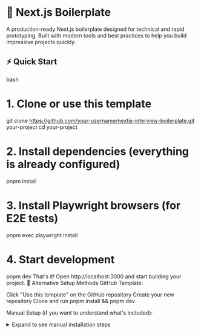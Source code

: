 # 🚀 Next.js Boilerplate

A production-ready Next.js boilerplate designed for technical and rapid prototyping. Built with modern tools and best practices to help you build impressive projects quickly.

## ⚡ Quick Start

bash

# 1. Clone or use this template

git clone https://github.com/your-username/nextjs-interview-boilerplate.git your-project
cd your-project

# 2. Install dependencies (everything is already configured)

pnpm install

# 3. Install Playwright browsers (for E2E tests)

pnpm exec playwright install

# 4. Start development

pnpm dev
That's it! Open http://localhost:3000 and start building your project.
🔧 Alternative Setup Methods
GitHub Template:

Click "Use this template" on the GitHub repository
Create your new repository
Clone and run pnpm install && pnpm dev

Manual Setup (if you want to understand what's included):

<details>
<summary>Expand to see manual installation steps</summary>

```bash
# 1. Create Next.js project
pnpm create next-app@latest your-project --typescript --tailwind --eslint --app --src-dir --import-alias "@/*"

cd your-project

# 2. Install dependencies
pnpm add @tanstack/react-query @tanstack/react-query-devtools zod react-error-boundary clsx tailwind-merge lucide-react

# 3. Install dev dependencies
pnpm add -D prettier eslint-config-prettier @types/node @types/jest jest jest-environment-jsdom jest-transform-stub jest-watch-typeahead whatwg-fetch @testing-library/react @testing-library/jest-dom @testing-library/user-event @playwright/test

# 4. Copy all configuration files and components from this boilerplate

# 5. Install Playwright browsers
pnpm exec playwright install

# 6. Start development
pnpm dev
```

## 🎯 Perfect For

- ✅ **Technical** - Professional setup in minutes
- ✅ **Hackathons** - Focus on features, not configuration
- ✅ **Rapid Prototyping** - Modern tools and patterns ready to use
- ✅ **Learning Projects** - Best practices and modern React patterns

## 🛠️ Tech Stack

### **Core Framework**

- **Next.js 15** - App Router with TypeScript
- **React 18** - Latest React with hooks and concurrent features
- **TypeScript** - Full type safety throughout

### **Styling & UI**

- **Tailwind CSS** - Utility-first styling with custom configuration
- **Lucide React** - Beautiful, consistent icons
- **Custom Components** - Reusable Button, Loading, ErrorDisplay components

### **State Management & Data**

- **React Query (TanStack Query)** - Server state management with caching
- **Zod** - Runtime validation and type inference
- **Custom Hooks** - useLocalStorage and other utilities

### **Code Quality**

- **ESLint** - Modern flat config with Next.js and TypeScript rules
- **Prettier** - Consistent code formatting
- **TypeScript** - Strict type checking

### **Testing**

- **Jest** - Unit testing with comprehensive setup
- **React Testing Library** - Component testing best practices
- **Playwright** - End-to-end testing across browsers
- **Coverage Reports** - Detailed coverage with thresholds

### **Developer Experience**

- **VS Code Settings** - Auto-format on save, ESLint integration
- **Path Aliases** - Clean imports with `@/` and `~/`
- **Error Boundaries** - Graceful error handling
- **Loading States** - Professional UX patterns

## 📁 Project Structure

```
your-project/
├── .vscode/
│   └── settings.json                # VS Code configuration
├── src/
│   ├── app/
│   │   ├── demo/
│   │   │   └── page.tsx            # Demo page with UI patterns
│   │   ├── error.tsx               # Next.js error boundary
│   │   ├── layout.tsx              # Root layout with providers
│   │   ├── not-found.tsx           # 404 page
│   │   └── page.tsx                # Homepage
│   ├── components/
│   │   ├── layout/
│   │   │   └── header.tsx          # Navigation header
│   │   ├── ui/
│   │   │   ├── button.tsx          # Reusable button component
│   │   │   ├── error-display.tsx   # Error UI component
│   │   │   └── loading.tsx         # Loading spinner component
│   │   ├── error-boundary.tsx      # React error boundary
│   │   └── providers.tsx           # React Query provider
│   ├── hooks/
│   │   └── useLocalStorage.ts      # Local storage hook
│   ├── lib/
│   │   ├── utils.ts                # Utility functions (debounce, throttle, etc.)
│   │   └── validations.ts          # Zod schemas and types
│   ├── test/
│   │   ├── e2e/
│   │   │   ├── homepage.spec.ts    # E2E tests
│   │   │   └── demo.spec.ts
│   │   ├── unit/
│   │   │   ├── utils.test.ts       # Unit tests
│   │   │   └── components/
│   │   │       └── Button.test.tsx
│   │   ├── env-setup.ts            # Test environment setup
│   │   └── setup.ts                # Jest configuration
│   └── types/
│       └── index.ts                # Global TypeScript types
├── jest.config.mjs                 # Jest configuration
├── playwright.config.ts            # Playwright E2E configuration
├── tailwind.config.ts              # Tailwind configuration
├── tsconfig.json                   # TypeScript configuration
├── .eslintrc.json                  # ESLint configuration
├── .prettierrc                     # Prettier configuration
└── package.json                    # Dependencies and scripts
```

## 🎮 Available Scripts

### **Development**

```bash
pnpm dev              # Start development server
pnpm build            # Build for production
pnpm start            # Start production server
```

### **Code Quality**

```bash
pnpm lint             # Check for linting errors
pnpm lint:fix         # Fix linting errors automatically
pnpm format           # Format code with Prettier
pnpm format:check     # Check if code is formatted
pnpm type-check       # Run TypeScript type checking
pnpm quality          # Run all quality checks + tests
pnpm precommit        # Full quality check before committing
```

### **Testing**

```bash
# Unit Tests (Jest)
pnpm test             # Run tests in watch mode
pnpm test:coverage    # Run tests with coverage report
pnpm test:watch       # Run tests in watch mode (explicit)

# E2E Tests (Playwright)
pnpm test:e2e         # Run E2E tests headless
pnpm test:e2e:ui      # Run E2E tests with UI
pnpm test:e2e:headed  # Run E2E tests with browser visible

# All Tests
pnpm test:all         # Run both unit and E2E tests
```

## 🧪 Testing Setup

### **Unit Testing Features**

- ✅ **Jest with Next.js integration** - Automatic Next.js configuration loading
- ✅ **React Testing Library** - Best practices for component testing
- ✅ **Coverage thresholds** - 70% coverage requirement across all metrics
- ✅ **Watch plugins** - Interactive test file and name search
- ✅ **Comprehensive mocking** - Next.js, browser APIs, and external libraries
- ✅ **TypeScript support** - Full type safety in tests

### **E2E Testing Features**

- ✅ **Cross-browser testing** - Chrome, Firefox, Safari, and mobile
- ✅ **Visual testing** - Screenshots on failure
- ✅ **Auto-retry** - Handles flaky tests automatically
- ✅ **Parallel execution** - Fast test runs
- ✅ **CI/CD ready** - Works in GitHub Actions

### **Example Test Commands**

```bash
# Run specific test file
pnpm test utils.test.ts

# Run tests with coverage
pnpm test:coverage

# Debug E2E tests
pnpm test:e2e:headed

# Update snapshots
jest --updateSnapshot
```

## 🎨 UI Components

### **Button Component**

```tsx
import { Button } from '@/components/ui/button';

// Variants: primary, secondary, outline, ghost
// Sizes: sm, md, lg
<Button variant="primary" size="md" onClick={handleClick}>
  Click me
</Button>

// Loading state
<Button isLoading disabled>
  Saving...
</Button>
```

### **Loading Component**

```tsx
import { Loading } from '@/components/ui/loading';

<Loading size="md" text="Loading data..." />;
```

### **Error Display**

```tsx
import { ErrorDisplay } from '@/components/ui/error-display';

<ErrorDisplay
  title="Something went wrong"
  message={error.message}
  onRetry={handleRetry}
/>;
```

## 🔧 Utility Functions

### **Performance Utilities**

```tsx
import { debounce, throttle } from '@/lib/utils';

// Debounce: Wait for user to stop typing
const debouncedSearch = debounce((query: string) => {
  searchAPI(query);
}, 300);

// Throttle: Limit scroll handler frequency
const throttledScroll = throttle(() => {
  updateScrollPosition();
}, 100);
```

### **Formatting Utilities**

```tsx
import { formatDate, formatBytes, generateId } from '@/lib/utils';

const formattedDate = formatDate(new Date()); // "January 15, 2024"
const fileSize = formatBytes(1024); // "1 KB"
const uniqueId = generateId(); // "abc123def"
```

### **CSS Utilities**

```tsx
import { cn } from '@/lib/utils';

// Conditional classes with Tailwind
<div
  className={cn(
    'px-4 py-2 rounded',
    isActive && 'bg-blue-500',
    isDisabled && 'opacity-50'
  )}
/>;
```

## 🗃️ Data Management

### **Zod Validation**

```tsx
import { contentSchema, type Content } from '@/lib/validations';

// Validate form data
const validatedContent = contentSchema.parse({
  title: 'My Title',
  content: 'My content',
  status: 'draft',
});
```

### **React Query Usage**

```tsx
import { useQuery } from '@tanstack/react-query';

function UserProfile({ userId }: { userId: string }) {
  const { data, isLoading, error } = useQuery({
    queryKey: ['user', userId],
    queryFn: () => fetchUser(userId),
  });

  if (isLoading) return <Loading />;
  if (error) return <ErrorDisplay message={error.message} />;
  return <div>{data.name}</div>;
}
```

### **Local Storage Hook**

```tsx
import { useLocalStorage } from '@/hooks/useLocalStorage';

function Settings() {
  const [theme, setTheme] = useLocalStorage('theme', 'light');

  return (
    <button onClick={() => setTheme('dark')}>Current theme: {theme}</button>
  );
}
```

## 🎯 Tips

### **Quick Feature Development**

1. **Start with the UI** - Use existing components and patterns
2. **Add state management** - Use React Query for server state, useState for local state
3. **Implement validation** - Use Zod schemas from validations.ts
4. **Add error handling** - Use ErrorDisplay component and error boundaries
5. **Write tests** - Start with one test to show testing knowledge

### **Demonstrating Skills**

```tsx
// Show TypeScript knowledge
interface UserProfileProps {
  user: User;
  onUpdate: (user: UpdateUser) => Promise<void>;
}

// Show modern React patterns
const UserProfile: React.FC<UserProfileProps> = ({ user, onUpdate }) => {
  const [isEditing, setIsEditing] = useState(false);

  // Show performance optimization
  const debouncedSave = useMemo(() => debounce(onUpdate, 1000), [onUpdate]);

  // Show error handling
  const handleSubmit = async (data: UpdateUser) => {
    try {
      const validated = updateUserSchema.parse(data);
      await debouncedSave(validated);
      setIsEditing(false);
    } catch (error) {
      // Error boundary will catch this
      throw new Error('Failed to update user');
    }
  };

  return <ErrorBoundary>{/* Component JSX */}</ErrorBoundary>;
};
```

### **What to Say**

> _"I've set up a production-ready Next.js boilerplate with TypeScript, comprehensive testing with Jest and Playwright, and modern development tools. This lets me focus on building features rather than configuring tools. The setup includes error boundaries, loading states, and proper state management patterns that I'd use in production applications."_

## 🔧 Configuration Details

### **TypeScript Configuration**

- Strict type checking enabled
- Path aliases configured (`@/` for src, `~/` for root)
- Jest types included
- Next.js types automatically loaded

### **ESLint Configuration**

- Next.js recommended rules
- TypeScript integration
- Prettier compatibility
- Custom rules for code quality

### **Prettier Configuration**

- Consistent formatting rules
- Single quotes, semicolons, trailing commas
- 80 character line width
- Integration with VS Code

### **Tailwind Configuration**

- Custom design tokens
- Component-friendly configuration
- Dark mode support ready
- Purging optimized for production

## 🚨 Troubleshooting

### **Common Issues**

**Jest Tests Failing:**

```bash
# Clear Jest cache
npx jest --clearCache

# Update snapshots
npx jest --updateSnapshot

# Run specific test
pnpm test Button.test.tsx
```

**TypeScript Errors:**

```bash
# Check TypeScript configuration
pnpm type-check

# Restart TypeScript server in VS Code
Cmd/Ctrl + Shift + P → "TypeScript: Restart TS Server"
```

**Playwright Issues:**

```bash
# Reinstall browsers
pnpm exec playwright install

# Debug mode
pnpm test:e2e:headed
```

**Build Errors:**

```bash
# Clean Next.js cache
rm -rf .next

# Clean node_modules
rm -rf node_modules package-lock.json
pnpm install
```

## 📚 Additional Resources

- [Next.js Documentation](https://nextjs.org/docs)
- [React Query Documentation](https://tanstack.com/query/latest)
- [Tailwind CSS Documentation](https://tailwindcss.com/docs)
- [Jest Documentation](https://jestjs.io/docs/getting-started)
- [Playwright Documentation](https://playwright.dev/docs/intro)
- [Zod Documentation](https://zod.dev/)

## 🤝 Contributing

This boilerplate is designed for rapid prototyping use. Feel free to customize it for your specific needs:

1. **Add features** you commonly need
2. **Remove dependencies** you don't use
3. **Customize components** to match your design system
4. **Extend testing setup** for your use cases

## 📄 License

MIT License - feel free to use this boilerplate for any purpose.

---

**Built with ❤️ for efficient development!**

🚀 **Ready to build something amazing? Run `pnpm dev` and start coding!**
